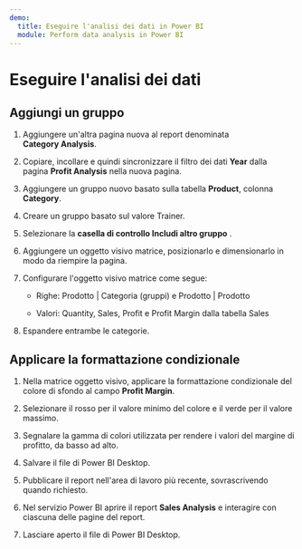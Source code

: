 ```yaml
---
demo:
  title: Eseguire l'analisi dei dati in Power BI
  module: Perform data analysis in Power BI
---
```

# Eseguire l'analisi dei dati

## Aggiungi un gruppo

1. Aggiungere un'altra pagina nuova al report denominata **Category Analysis**.

1. Copiare, incollare e quindi sincronizzare il filtro dei dati **Year** dalla pagina **Profit Analysis** nella nuova pagina.

1. Aggiungere un gruppo nuovo basato sulla tabella **Product**, colonna **Category**.

1. Creare un gruppo basato sul valore Trainer.

1. Selezionare la **casella di controllo Includi altro gruppo** .

1. Aggiungere un oggetto visivo matrice, posizionarlo e dimensionarlo in modo da riempire la pagina.

1. Configurare l'oggetto visivo matrice come segue:

    - Righe: Prodotto | Categoria (gruppi) e Prodotto | Prodotto

    - Valori: Quantity, Sales, Profit e Profit Margin dalla tabella Sales

1. Espandere entrambe le categorie.

## Applicare la formattazione condizionale

1. Nella matrice oggetto visivo, applicare la formattazione condizionale del colore di sfondo al campo **Profit Margin**.

1. Selezionare il rosso per il valore minimo del colore e il verde per il valore massimo.

1. Segnalare la gamma di colori utilizzata per rendere i valori del margine di profitto, da basso ad alto.

1. Salvare il file di Power BI Desktop.

1. Pubblicare il report nell'area di lavoro più recente, sovrascrivendo quando richiesto.

1. Nel servizio Power BI aprire il report **Sales Analysis** e interagire con ciascuna delle pagine del report.

1. Lasciare aperto il file di Power BI Desktop.
